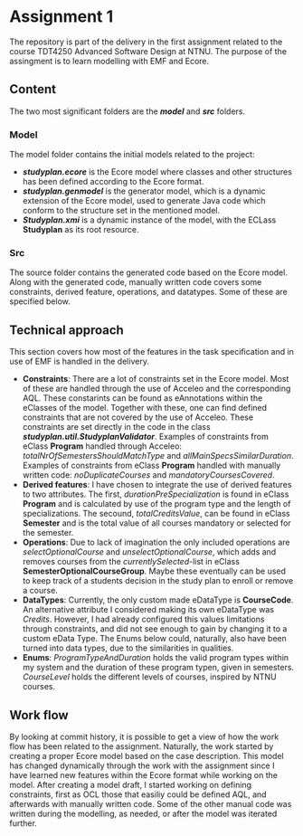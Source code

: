 # Assignment 1

The repository is part of the delivery in the first assignment related to the course TDT4250 Advanced Software Design at NTNU. The purpose of the assingment is to learn modelling with EMF and Ecore.

## Content

The two most significant folders are the **_model_** and **_src_** folders.

### Model

The model folder contains the initial models related to the project:

- **_studyplan.ecore_** is the Ecore model where classes and other structures has been defined according to the Ecore format.
- **_studyplan.genmodel_** is the generator model, which is a dynamic extension of the Ecore model, used to generate Java code which conform to the structure set in the mentioned model.
- **_Studyplan.xmi_** is a dynamic instance of the model, with the ECLass **Studyplan** as its root resource.

### Src

The source folder contains the generated code based on the Ecore model. Along with the generated code, manually written code covers some constraints, derived feature, operations, and datatypes. Some of these are specified below.

## Technical approach

This section covers how most of the features in the task specification and in use of EMF is handled in the delivery.

- **Constraints**: There are a lot of constraints set in the Ecore model. Most of these are handled through the use of Acceleo and the corresponding AQL. These constarints can be found as eAnnotations within the eClasses of the model. Together with these, one can find defined constraints that are not covered by the use of Acceleo. These constraints are set directly in the code in the class **_studyplan.util.StudyplanValidator_**. Examples of constraints from eClass **Program** handled through Acceleo: _totalNrOfSemestersShouldMatchType_ and _allMainSpecsSimilarDuration_. Examples of constraints from eClass **Program** handled with manually written code: _noDuplicateCourses_ and _mandatoryCoursesCovered_.
- **Derived features**: I have chosen to integrate the use of derived features to two attributes. The first, _durationPreSpecialization_ is found in eClass **Program** and is calculated by use of the program type and the length of specializations. The secound, _totalCreditsValue_, can be found in eClass **Semester** and is the total value of all courses mandatory or selected for the semester.
- **Operations**: Due to lack of imagination the only included operations are _selectOptionalCourse_ and _unselectOptionalCourse_, which adds and removes courses from the _currentlySelected_-list in eClass **SemesterOptionalCourseGroup**. Maybe these eventually can be used to keep track of a students decision in the study plan to enroll or remove a course.
- **DataTypes**: Currently, the only custom made eDataType is **CourseCode**. An alternative attribute I considered making its own eDataType was _Credits_. However, I had already configured this values limitations through constraints, and did not see enough to gain by changing it to a custom eData Type. The Enums below could, naturally, also have been turned into data types, due to the similarities in qualities.
- **Enums**: _ProgramTypeAndDuration_ holds the valid program types within my system and the duration of these program typen, given in semesters. _CourseLevel_ holds the different levels of courses, inspired by NTNU courses.

## Work flow

By looking at commit history, it is possible to get a view of how the work flow has been related to the assignment. Naturally, the work started by creating a proper Ecore model based on the case description. This model has changed dynamically through the work with the assignment since I have learned new features within the Ecore format while working on the model. After creating a model draft, I started working on defining constraints, first as OCL those that easiliy could be defined AQL, and afterwards with manually written code. Some of the other manual code was written during the modelling, as needed, or after the model was iterated further.
